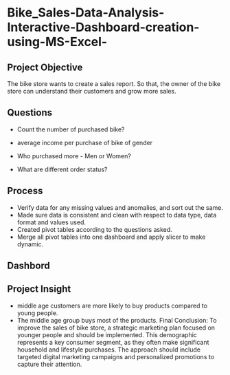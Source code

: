# Bike_Sales-Data-Analysis-Interactive-Dashboard-creation-using-MS-Excel-
## Project Objective
The bike store wants to create a sales report. So that, the owner of the bike store can understand their customers and grow more sales.
## Questions
- Count the number of purchased bike?

- average income per purchase of bike of gender

- Who purchased more - Men or Women?

- What are different order status?
## Process
- Verify data for any missing values and anomalies, and sort out the same.
- Made sure data is consistent and clean with respect to data type, data format and values used.
- Created pivot tables according to the questions asked.
- Merge all pivot tables into one dashboard and apply slicer to make dynamic.
## Dashbord
## Project Insight
- middle age  customers are more likely to buy products compared to young people.
- The middle age group buys most of the products.
Final Conclusion:
To improve the sales of bike store, a strategic marketing plan focused on younger people and should be implemented. This demographic represents a key consumer segment, as they often make significant household and lifestyle purchases. The approach should include targeted digital marketing campaigns and personalized promotions to capture their attention.
